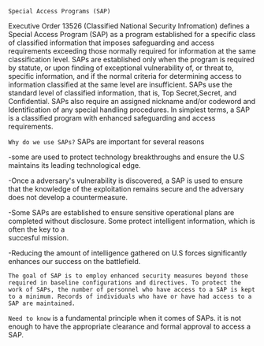 `Special Access Programs (SAP)` 

Executive Order 13526 (Classified National Security Infromation) defines a Special Access Program (SAP) as a program established for a specific class of classified information that imposes safeguarding and access requirements exceeding those normally required for information at the same classification level. SAPs are established only when the program is required by statute, or upon finding of exceptional vulnerability of, or threat to, specific information, and if the normal criteria for determining access to information classified at the same level are insufficient. SAPs use the standard level of classified information, that is, Top Secret,Secret, and Confidential. SAPs also require an assigned nickname and/or codeword and Identification of any special handling procedures. In simplest terms, a SAP is a classified program with enhanced safeguarding and access requirements. 

`Why do we use SAPs?` 
SAPs are important for several reasons

  -some are used to protect technology breakthroughs and ensure the U.S maintains its leading technological edge. 
  
  -Once a adversary's vulnerability is discovered, a SAP is used to ensure that the knowledge of the exploitation remains secure and the adversary does not develop a 
    countermeasure. 
    
  -Some SAPs are established to ensure sensitive operational plans are completed without disclosure. Some protect intelligent information, which is often the key to a    
    succesful mission. 
    
  -Reducing the amount of intelligence gathered on U.S forces significantly enhances our success on the battlefield. 

`The goal of SAP is to employ enhanced security measures beyond those required in baseline configurations and directives. To protect the work of SAPs, the number of personnel who have access to a SAP is kept to a minimum. Records of individuals who have or have had access to a SAP are maintained.` 

`Need to know` is a fundamental principle when it comes of SAPs. it is not enough to have the appropriate clearance and formal approval to access a SAP. 


